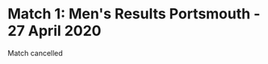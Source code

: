 
Match 1: Men's Results
Portsmouth \- 27 April 2020
==================================================


Match cancelled



